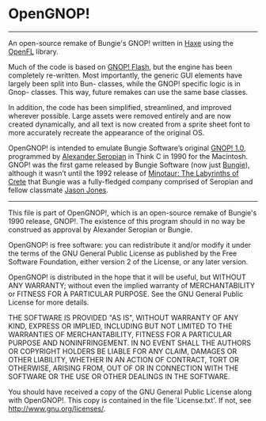 # OpenGNOP!
______________________________________________________

An open-source remake of Bungie's GNOP! written in [Haxe](http://haxe.org/) using the [OpenFL](http://www.openfl.org) library.

Much of the code is based on [GNOP! Flash](https://github.com/steverichey/gnopflash), but the engine has been completely re-written.  Most importantly, the generic GUI elements have largely been split into Bun- classes, while the GNOP! specific logic is in Gnop- classes. This way, future remakes can use the same base classes.

In addition, the code has been simplified, streamlined, and improved wherever possible.  Large assets were removed entirely and are now created dynamically, and all text is now created from a sprite sheet font to more accurately recreate the appearance of the original OS.

OpenGNOP! is intended to emulate Bungie Software’s original [GNOP! 1.0](http://en.wikipedia.org/wiki/Gnop!), programmed by [Alexander Seropian](http://en.wikipedia.org/wiki/Alex_Seropian) in Think C in 1990 for the Macintosh. GNOP! was the first game released by Bungie Software (now just [Bungie](http://www.bungie.net)), although it wasn’t until the 1992 release of [Minotaur: The Labyrinths of Crete](http://en.wikipedia.org/wiki/Minotaur:_The_Labyrinths_of_Crete) that Bungie was a fully-fledged company comprised of Seropian and fellow classmate [Jason Jones](http://en.wikipedia.org/wiki/Jason_Jones_(programmer)).

______________________________________________________

This file is part of OpenGNOP!, which is an open-source remake of Bungie's 1990 release, GNOP!. The existence of this program should in no way be construed as approval by Alexander Seropian or Bungie.

OpenGNOP! is free software: you can redistribute it and/or modify it under the terms of the GNU General Public License as published by the Free Software Foundation, either version 2 of the License, or any later version.

OpenGNOP! is distributed in the hope that it will be useful, but WITHOUT ANY WARRANTY; without even the implied warranty of MERCHANTABILITY or FITNESS FOR A PARTICULAR PURPOSE. See the GNU General Public License for more details.

THE SOFTWARE IS PROVIDED "AS IS", WITHOUT WARRANTY OF ANY KIND, EXPRESS OR IMPLIED, INCLUDING BUT NOT LIMITED TO THE WARRANTIES OF MERCHANTABILITY, FITNESS FOR A PARTICULAR PURPOSE AND NONINFRINGEMENT. IN NO EVENT SHALL THE AUTHORS OR COPYRIGHT HOLDERS BE LIABLE FOR ANY CLAIM, DAMAGES OR OTHER LIABILITY, WHETHER IN AN ACTION OF CONTRACT, TORT OR OTHERWISE, ARISING FROM, OUT OF OR IN CONNECTION WITH THE SOFTWARE OR THE USE OR OTHER DEALINGS IN THE SOFTWARE.

You should have received a copy of the GNU General Public License along with OpenGNOP!. This copy is contained in the file 'License.txt'. If not, see http://www.gnu.org/licenses/.